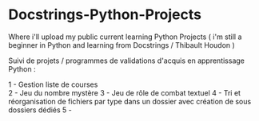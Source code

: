 # Docstrings-Python-Projects
Where i'll upload my public current learning Python Projects ( i'm still a beginner in Python and learning from Docstrings / Thibault Houdon )

Suivi de projets / programmes de validations d'acquis en apprentissage Python :

1 - Gestion liste de courses  
2 - Jeu du nombre mystère
3 - Jeu de rôle de combat textuel
4 - Tri et réorganisation de fichiers par type dans un dossier avec création de sous dossiers dédiés
5 - 
